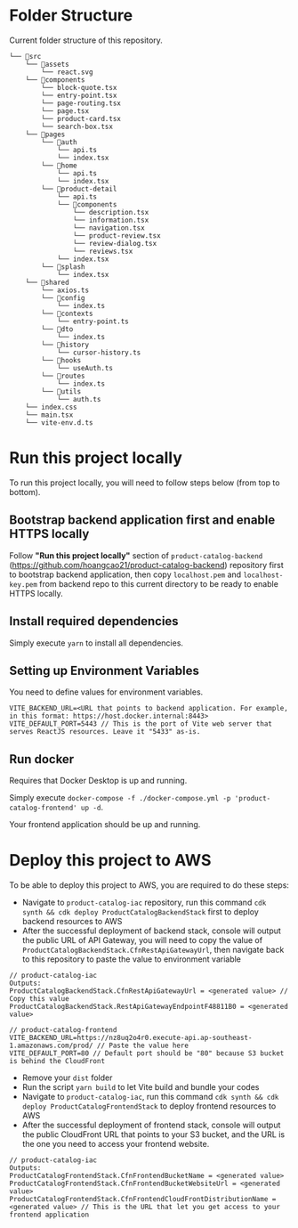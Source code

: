 # Folder Structure
Current folder structure of this repository.
```
└── 📁src
    └── 📁assets
        └── react.svg
    └── 📁components
        └── block-quote.tsx
        └── entry-point.tsx
        └── page-routing.tsx
        └── page.tsx
        └── product-card.tsx
        └── search-box.tsx
    └── 📁pages
        └── 📁auth
            └── api.ts
            └── index.tsx
        └── 📁home
            └── api.ts
            └── index.tsx
        └── 📁product-detail
            └── api.ts
            └── 📁components
                └── description.tsx
                └── information.tsx
                └── navigation.tsx
                └── product-review.tsx
                └── review-dialog.tsx
                └── reviews.tsx
            └── index.tsx
        └── 📁splash
            └── index.tsx
    └── 📁shared
        └── axios.ts
        └── 📁config
            └── index.ts
        └── 📁contexts
            └── entry-point.ts
        └── 📁dto
            └── index.ts
        └── 📁history
            └── cursor-history.ts
        └── 📁hooks
            └── useAuth.ts
        └── 📁routes
            └── index.ts
        └── 📁utils
            └── auth.ts
    └── index.css
    └── main.tsx
    └── vite-env.d.ts
```

# Run this project locally
To run this project locally, you will need to follow steps below (from top to bottom).

## Bootstrap backend application first and enable HTTPS locally
Follow **"Run this project locally"** section of `product-catalog-backend` (https://github.com/hoangcao21/product-catalog-backend) repository first to bootstrap backend application, then copy `localhost.pem` and `localhost-key.pem` from backend repo to this current directory to be ready to enable HTTPS locally.

## Install required dependencies
Simply execute `yarn` to install all dependencies.

## Setting up Environment Variables
You need to define values for environment variables.
```
VITE_BACKEND_URL=<URL that points to backend application. For example, in this format: https://host.docker.internal:8443>
VITE_DEFAULT_PORT=5443 // This is the port of Vite web server that serves ReactJS resources. Leave it "5433" as-is.
```

## Run docker
Requires that Docker Desktop is up and running.

Simply execute `docker-compose -f ./docker-compose.yml -p 'product-catalog-frontend' up -d`.

Your frontend application should be up and running.

# Deploy this project to AWS
To be able to deploy this project to AWS, you are required to do these steps:
- Navigate to `product-catalog-iac` repository, run this command `cdk synth && cdk deploy ProductCatalogBackendStack` first to deploy backend resources to AWS
- After the successful deployment of backend stack, console will output the public URL of API Gateway, you will need to copy the value of `ProductCatalogBackendStack.CfnRestApiGatewayUrl`, then navigate back to this repository to paste the value to environment variable
```
// product-catalog-iac
Outputs:
ProductCatalogBackendStack.CfnRestApiGatewayUrl = <generated value> // Copy this value
ProductCatalogBackendStack.RestApiGatewayEndpointF48811B0 = <generated value>

// product-catalog-frontend
VITE_BACKEND_URL=https://nz8uq2o4r0.execute-api.ap-southeast-1.amazonaws.com/prod/ // Paste the value here
VITE_DEFAULT_PORT=80 // Default port should be "80" because S3 bucket is behind the CloudFront
```
- Remove your `dist` folder
- Run the script `yarn build` to let Vite build and bundle your codes
- Navigate to `product-catalog-iac`, run this command `cdk synth && cdk deploy ProductCatalogFrontendStack` to deploy frontend resources to AWS
- After the successful deployment of frontend stack, console will output the public CloudFront URL that points to your S3 bucket, and the URL is the one you need to access your frontend website.
```
// product-catalog-iac
Outputs:
ProductCatalogFrontendStack.CfnFrontendBucketName = <generated value>
ProductCatalogFrontendStack.CfnFrontendBucketWebsiteUrl = <generated value>
ProductCatalogFrontendStack.CfnFrontendCloudFrontDistributionName = <generated value> // This is the URL that let you get access to your frontend application